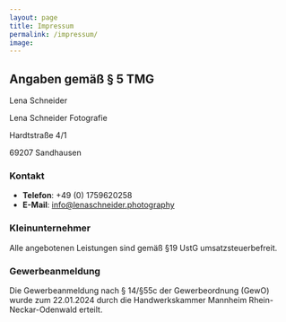 ```yaml
---
layout: page
title: Impressum
permalink: /impressum/
image:
---
```


## Angaben gemäß § 5 TMG

Lena Schneider

Lena Schneider Fotografie

Hardtstraße 4/1

69207 Sandhausen

### Kontakt

- **Telefon**: +49 (0) 1759620258
- **E-Mail**: info@lenaschneider.photography

### Kleinunternehmer

Alle angebotenen Leistungen sind gemäß §19 UstG umsatzsteuerbefreit.

### Gewerbeanmeldung

Die Gewerbeanmeldung nach § 14/§55c der Gewerbeordnung (GewO) wurde zum 22.01.2024 durch die Handwerkskammer Mannheim Rhein-Neckar-Odenwald erteilt.